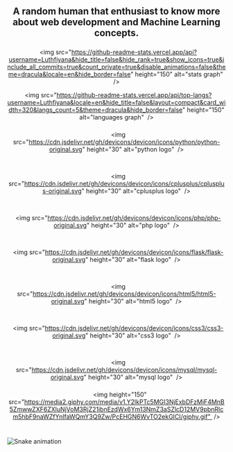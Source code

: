 <h2 align="center">A random human that enthusiast to know more about web development and Machine Learning concepts.



###



<div align="center">

  <img src="https://github-readme-stats.vercel.app/api?username=Luthfiyana&hide_title=false&hide_rank=true&show_icons=true&include_all_commits=true&count_private=true&disable_animations=false&theme=dracula&locale=en&hide_border=false" height="150" alt="stats graph"  />

  <img src="https://github-readme-stats.vercel.app/api/top-langs?username=Luthfiyana&locale=en&hide_title=false&layout=compact&card_width=320&langs_count=5&theme=dracula&hide_border=false" height="150" alt="languages graph"  />

</div>



###



<div align="center">

  <img src="https://cdn.jsdelivr.net/gh/devicons/devicon/icons/python/python-original.svg" height="30" alt="python logo"  />

  <img width="12" />

  <img src="https://cdn.jsdelivr.net/gh/devicons/devicon/icons/cplusplus/cplusplus-original.svg" height="30" alt="cplusplus logo"  />

  <img width="12" />

  <img src="https://cdn.jsdelivr.net/gh/devicons/devicon/icons/php/php-original.svg" height="30" alt="php logo"  />

  <img width="12" />

  <img src="https://cdn.jsdelivr.net/gh/devicons/devicon/icons/flask/flask-original.svg" height="30" alt="flask logo"  />

  <img width="12" />

  <img src="https://cdn.jsdelivr.net/gh/devicons/devicon/icons/html5/html5-original.svg" height="30" alt="html5 logo"  />

  <img width="12" />

  <img src="https://cdn.jsdelivr.net/gh/devicons/devicon/icons/css3/css3-original.svg" height="30" alt="css3 logo"  />

  <img width="12" />

  <img src="https://cdn.jsdelivr.net/gh/devicons/devicon/icons/mysql/mysql-original.svg" height="30" alt="mysql logo"  />

</div>



###



<div align="center">

    <img height="150" src="https://media2.giphy.com/media/v1.Y2lkPTc5MGI3NjExbDFzMjF4MnB5ZmwwZXF6ZXluNjVoM3RjZ21ibnEzdWx6Ym13NmZ3aSZlcD12MV9pbnRlcm5hbF9naWZfYnlfaWQmY3Q9Zw/PcEHGN6WvTO2ekGICI/giphy.gif"  />

</div>



###



<br clear="both">



<img src="https://raw.githubusercontent.com/Luthfiyana/Luthfiyana/output/snake.svg" alt="Snake animation" />
